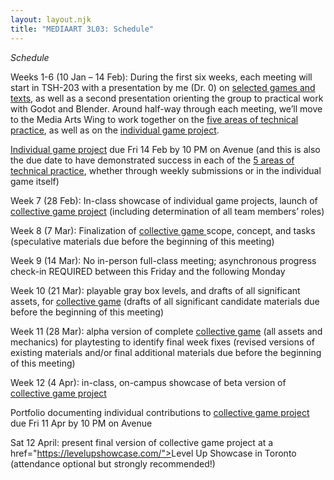 ```yaml
---
layout: layout.njk
title: "MEDIAART 3L03: Schedule"
---
```


*Schedule*

Weeks 1-6 (10 Jan – 14 Feb): During the first six weeks, each meeting will start in TSH-203 with a presentation by me (Dr. 0) on <a href="../games-and-texts/index.html">selected games and texts</a>, as well as a second presentation orienting the group to practical work with Godot and Blender. Around half-way through each meeting, we’ll move to the Media Arts Wing to work together on the <a href="../technical-practice/index.html">five areas of technical practice</a>, as well as on the <a href="../individual-game/index.html">individual game project</a>. 

<a href="../individual-game/index.html">Individual game project</a> due Fri 14 Feb by 10 PM on Avenue (and this is also the due date to have demonstrated success in each of the <a href="../technical-practice/index.html">5 areas of technical practice</a>, whether through weekly submissions or in the individual game itself) 

Week 7 (28 Feb): In-class showcase of individual game projects, launch of <a href="../collective-game/index.html">collective game project</a> (including determination of all team members’ roles) 

Week 8 (7 Mar): Finalization of <a href="../collective-game/index.html">collective game </a> scope, concept, and tasks (speculative materials due before the beginning of this meeting) 

Week 9 (14 Mar): No in-person full-class meeting; asynchronous progress check-in REQUIRED between this Friday and the following Monday 

Week 10 (21 Mar): playable gray box levels, and drafts of all significant assets, for <a href="../collective-game/index.html">collective game</a> (drafts of all significant candidate materials due before the beginning of this meeting) 

Week 11 (28 Mar): alpha version of complete <a href="../collective-game/index.html">collective game</a> (all assets and mechanics) for playtesting to identify final week fixes (revised versions of existing materials and/or final additional materials due before the beginning of this meeting) 

Week 12 (4 Apr): in-class, on-campus showcase of beta version of <a href="../collective-game/index.html">collective game project</a>

Portfolio documenting individual contributions to <a href="../collective-game/index.html">collective game project</a> due Fri 11 Apr by 10 PM on Avenue 

Sat 12 April: present final version of collective game project at a href="https://levelupshowcase.com/"></a>Level Up Showcase</a> in Toronto (attendance optional but strongly recommended!)